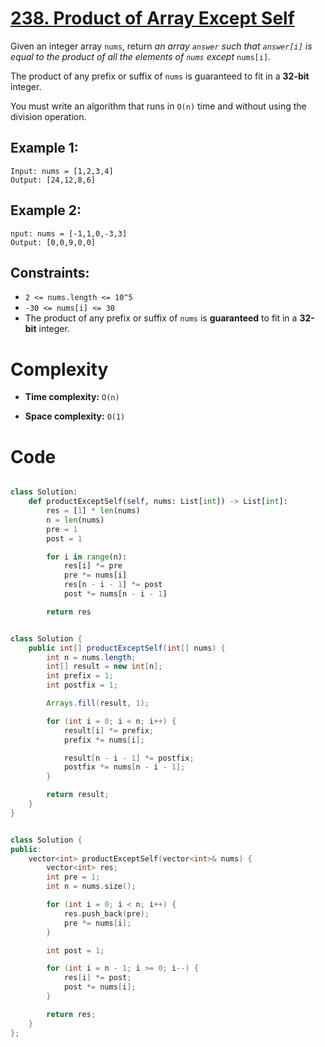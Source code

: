 # [238. Product of Array Except Self](https://leetcode.com/problems/product-of-array-except-self/description/?envType=study-plan-v2&envId=leetcode-75)

Given an integer array `nums`, return _an array `answer` such that `answer[i]` is equal to the product of all the elements of `nums` except_ `nums[i]`.

The product of any prefix or suffix of `nums` is guaranteed to fit in a **32-bit** integer.

You must write an algorithm that runs in `O(n)` time and without using the division operation.

## Example 1:

```
Input: nums = [1,2,3,4]
Output: [24,12,8,6]
```

## Example 2:

```
nput: nums = [-1,1,0,-3,3]
Output: [0,0,9,0,0]
```

## Constraints:

- `2 <= nums.length <= 10^5`
- `-30 <= nums[i] <= 30`
- The product of any prefix or suffix of `nums` is **guaranteed** to fit in a **32-bit** integer.

# Complexity

- **Time complexity:**
  `O(n)`

- **Space complexity:**
  `O(1)`

# Code

```python

class Solution:
    def productExceptSelf(self, nums: List[int]) -> List[int]:
        res = [1] * len(nums)
        n = len(nums)
        pre = 1
        post = 1

        for i in range(n):
            res[i] *= pre
            pre *= nums[i]
            res[n - i - 1] *= post
            post *= nums[n - i - 1]

        return res

```

```java

class Solution {
    public int[] productExceptSelf(int[] nums) {
        int n = nums.length;
        int[] result = new int[n];
        int prefix = 1;
        int postfix = 1;

        Arrays.fill(result, 1);

        for (int i = 0; i < n; i++) {
            result[i] *= prefix;
            prefix *= nums[i];

            result[n - i - 1] *= postfix;
            postfix *= nums[n - i - 1];
        }

        return result;
    }
}

```

```cpp

class Solution {
public:
    vector<int> productExceptSelf(vector<int>& nums) {
        vector<int> res;
        int pre = 1;
        int n = nums.size();

        for (int i = 0; i < n; i++) {
            res.push_back(pre);
            pre *= nums[i];
        }

        int post = 1;

        for (int i = n - 1; i >= 0; i--) {
            res[i] *= post;
            post *= nums[i];
        }

        return res;
    }
};

```
